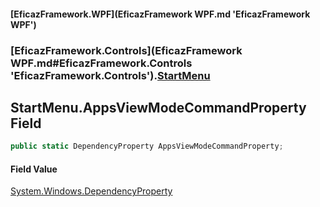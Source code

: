 #### [EficazFramework.WPF](EficazFramework WPF.md 'EficazFramework WPF')
### [EficazFramework.Controls](EficazFramework WPF.md#EficazFramework.Controls 'EficazFramework.Controls').[StartMenu](EficazFramework.Controls/StartMenu.md 'EficazFramework.Controls.StartMenu')

## StartMenu.AppsViewModeCommandProperty Field

```csharp
public static DependencyProperty AppsViewModeCommandProperty;
```

#### Field Value
[System.Windows.DependencyProperty](https://docs.microsoft.com/en-us/dotnet/api/System.Windows.DependencyProperty 'System.Windows.DependencyProperty')